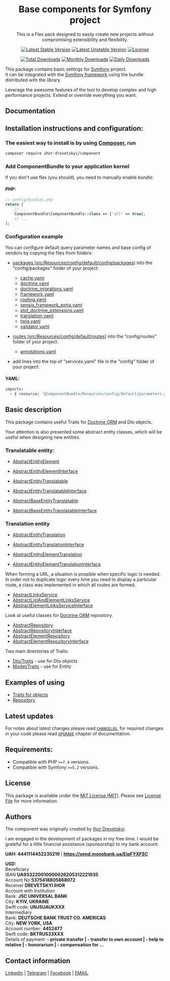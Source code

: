 <h1 align="center">
    Base components for Symfony project
</h1>

<p align="center">
    This is a Flex pack designed to easily create new projects without compromising extensibility and flexibility.
</p>

<div align="center">

[![Latest Stable Version](https://poser.pugx.org/ihor-drevetskyi/component/v)](//packagist.org/packages/ihor-drevetskyi/component)
[![Latest Unstable Version](https://poser.pugx.org/ihor-drevetskyi/component/v/unstable)](//packagist.org/packages/ihor-drevetskyi/component)
[![License](https://poser.pugx.org/ihor-drevetskyi/component/license)](//packagist.org/packages/ihor-drevetskyi/component)

[![Total Downloads](https://poser.pugx.org/ihor-drevetskyi/component/downloads)](//packagist.org/packages/ihor-drevetskyi/component)
[![Monthly Downloads](https://poser.pugx.org/ihor-drevetskyi/component/d/monthly)](//packagist.org/packages/ihor-drevetskyi/component)
[![Daily Downloads](https://poser.pugx.org/ihor-drevetskyi/component/d/daily)](//packagist.org/packages/ihor-drevetskyi/component)

</div>

<p>
This package contains basic settings for <a href="https://symfony.com/">Symfony</a> project. <br>
It can be integrated with the <a href="https://symfony.com">Symfony framework</a> using the bundle distributed with the library.

Leverage the awesome features of the tool to develop complex and high performance projects. Extend or override
everything you want.
</p>

Documentation
-------------

## Installation instructions and configuration:

### The easiest way to install is by using [Composer](https://getcomposer.org), run

```sh
composer require ihor-drevetskyi/component
```

### Add ComponentBundle to your application kernel

If you don't use flex (you should), you need to manually enable bundle:
#### PHP:
```php
// config/bundles.php
return [
    // ...
    ComponentBundle\ComponentBundle::class => ['all' => true],
    // ...
];
```

### Configuration example

You can configure default query parameter names and base config of vendors by copying the files from folders:
- [packages (src/Resources/config/default/config/packages)](src/Resources/config/default/config/packages) into the "config/packages" folder of your project:
  * [cache.yaml](src/Resources/config/default/config/packages/cache.yaml)
  * [doctrine.yaml](src/Resources/config/default/config/packages/doctrine.yaml)
  * [doctrine_migrations.yaml](src/Resources/config/default/config/packages/doctrine_migrations.yaml)
  * [framework.yaml](src/Resources/config/default/config/packages/framework.yaml)
  * [routing.yaml](src/Resources/config/default/config/packages/routing.yaml)
  * [sensio_framework_extra.yaml](src/Resources/config/default/config/packages/sensio_framework_extra.yaml)
  * [stof_doctrine_extensions.yaml](src/Resources/config/default/config/packages/stof_doctrine_extensions.yaml)
  * [translation.yaml](src/Resources/config/default/config/packages/translation.yaml)
  * [twig.yaml](src/Resources/config/default/config/packages/twig.yaml)
  * [validator.yaml](src/Resources/config/default/config/packages/validator.yaml)
  
- [routes (src/Resources/config/default/routes)](src/Resources/config/default/routes) into the "config/routes" folder of your project:
  * [annotations.yaml](src/Resources/config/default/routes/annotations.yaml)

- add lines into the top of "services.yaml" file in the "config" folder of your project:
#### YAML:
```yaml
imports:
  - { resource: '@ComponentBundle/Resources/config/default/parameters.yaml' }
```

## Basic description
<p>
  This package contains useful Traits for <a href="http://www.doctrine-project.org">Doctrine ORM</a> and Dto objects. 
</p>

<p>
  Your attention is also presented some abstract entity classes, which will be useful when designing new entities.
</p>

### Translatable entity: 
* [AbstractEntityElement](src/Entity/Translatable/AbstractEntityElement.php)
* [AbstractEntityElementInterface](src/Entity/Translatable/AbstractEntityElementInterface.php)

* [AbstractEntityTranslatable](src/Entity/Translatable/AbstractEntityTranslatable.php)
* [AbstractEntityTranslatableInterface](src/Entity/Translatable/AbstractEntityTranslatableInterface.php)

* [AbstractBaseEntityTranslatable](src/Entity/Translatable/AbstractBaseEntityTranslatable.php)
* [AbstractBaseEntityTranslatableInterface](src/Entity/Translatable/AbstractBaseEntityTranslatableInterface.php)

### Translation entity
* [AbstractEntityTranslation](src/Entity/Translation/AbstractEntityTranslation.php)
* [AbstractEntityTranslationInterface](src/Entity/Translation/AbstractEntityTranslationInterface.php)

* [AbstractEntityElementTranslation](src/Entity/Translation/AbstractEntityElementTranslation.php)
* [AbstractEntityElementTranslationInterface](src/Entity/Translation/AbstractEntityElementTranslationInterface.php)

<p>
  When forming a URL, a situation is possible when specific logic is needed.
  In order not to duplicate logic every time you need to display a particular route, a class was implemented in which all routes are formed.
</p>

* [AbstractLinksService](src/Service/AbstractLinksService.php)
* [AbstractListAndElementLinksService](src/Service/AbstractListAndElementLinksService.php)
* [AbstractElementLinksServiceInterface](src/Service/AbstractElementLinksServiceInterface.php)

<p>
  Look at useful classes for <a href="http://www.doctrine-project.org">Doctrine ORM</a> repository.
</p>

* [AbstractRepository](src/Repository/AbstractRepository.php)
* [AbstractRepositoryInterface](src/Repository/AbstractRepositoryInterface.php)
* [AbstractElementRepository](src/Repository/AbstractElementRepository.php)
* [AbstractElementRepositoryInterface](src/Repository/AbstractElementRepositoryInterface.php)

<p>
  Two main directories of Traits:
</p>

* [Dto/Traits](src/Dto/Traits) - use for Dto objects
* [Model/Traits](src/Model/Traits) - use for Entity

## Examples of using

* [Traits for objects](src/Resources/doc/Traits.md)
* [Repository](src/Resources/doc/Repository.md)

## Latest updates

For notes about latest changes please
read [`CHANGELOG`](https://github.com/ihor-drevetskyi/component/blob/main/CHANGELOG.md), for required changes in your
code please read [`UPGRADE`](https://github.com/ihor-drevetskyi/component/blob/main/UPGRADE.md)
chapter of documentation.

## Requirements:

- Compatible with PHP `>=7.4` versions.
- Compatible with Symfony `>=5.2` versions.

## License

This package is available under the [MIT License (MIT)](LICENSE). Please see [License File](LICENSE) for more
information.

## Authors

The component was originally created by [Ihor Drevetskyi](https://www.facebook.com/ihor.drevetskyi).
<p>I am engaged in the development of packages in my free time.
I would be grateful for a little financial assistance (sponsorship) to my bank account:
</p>

<p>
<b>UAH: 4441114452235219</b> |
<b><a href="https://send.monobank.ua/EipFYXFSC">https://send.monobank.ua/EipFYXFSC</a></b>
</p>

<p>
<b>USD:</b> <br>
Beneficiary
<br>
IBAN <b>UA933220010000026205312221935</b><br>
Account No <b> 5375418805868072</b><br>
Receiver <b>DREVETSKYI IHOR</b><br>
Account with Institution<br>
Bank: <b>JSC UNIVERSAL BANK</b><br>
City: <b>KYIV, UKRAINE</b><br>
Swift code: <b>UNJSUAUKXXX</b><br>
Intermediary<br>
Bank: <b>DEUTSCHE BANK TRUST CO. AMERICAS</b><br>
City: <b>NEW YORK, USA</b><br>
Account number: <b>4452477</b><br>
Swift code: <b>BKTRUS33XXX</b><br>
Details of payment: <b>
- private transfer |
- transfer to own account |
- help to relative |
- honorarium |
- compensation for … 
</b><br>
</p>

## Contact information
[LinkedIn](https://www.linkedin.com/in/ihor-drevetskyi/) | [Telegram](https://t.me/IhorDrevetskyi) | [Facebook](https://www.facebook.com/ihor.drevetskyi) | <a href="mailto:ihor.drevetskyi@gmail.com">EMAIL</a>

